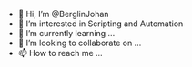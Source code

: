 - 👋 Hi, I’m @BerglinJohan
- 👀 I’m interested in Scripting and Automation
- 🌱 I’m currently learning ...
- 💞️ I’m looking to collaborate on ...
- 📫 How to reach me ...

<!---
BerglinJohan/BerglinJohan is a ✨ special ✨ repository because its `README.md` (this file) appears on your GitHub profile.
You can click the Preview link to take a look at your changes.
--->
